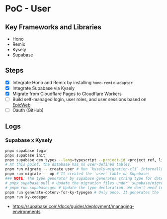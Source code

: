 # PoC - User

## Key Frameworks and Libraries

- Hono
- Remix
- Kysely
- Supabase

## Steps

- [x] Integrate Hono and Remix by installing `hono-remix-adapter`
- [x] Integrate Supabase via Kysely
- [x] Migrate from Cloudflare Pages to Cloudflare Workers
- [ ] Build self-managed login, user roles, and user sessions based on [EpicWeb](https://www.epicweb.dev/)
- [ ] Oauth (GitHub)

## Logs

### Supabase x Kysely

```sh
pnpx supabase login
pnpx supabase init
pnpx supabase gen types --lang=typescript --project-id <project ref, like `abcdefghijklmnopqrst`> --schema public > db/supabase.types.ts
# At this point, the database has no user-defined tables.
pnpm run migrate -- create user # Run `kysely-migration-cli` internally.
pnpm run migrate -- up # It created the `user` table on Supabase!
### NOTE: The type generator by supabase generates string type for datetime. This is critical as Kysely generates it to Date. Let's go back to `kysely-codegen`.
# pnpx supabase pull # Update the migration files under `supabase/migrations`
# pnpm run supabase:gen # Update the type declaration. We don't need to depend on `kysely-codegen`
pnpm run generate-dotenv-for-ky-typegen # Only once. It generates the `.env` file that has to be used by only kysely-codegen
pnpm run ky-codegen
```

- <https://supabase.com/docs/guides/deployment/managing-environments>
